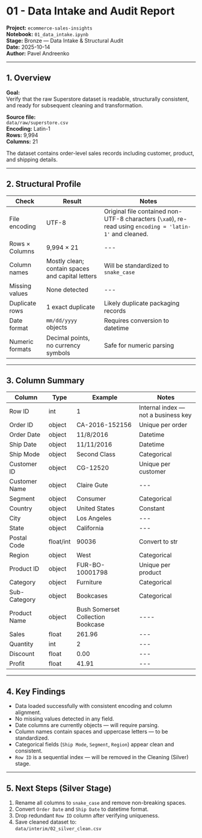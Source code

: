 # 01 - Data Intake and Audit Report

**Project:** `ecommerce-sales-insights`  
**Notebook:** `01_data_intake.ipynb`  
**Stage:** Bronze — Data Intake & Structural Audit  
**Date:** 2025-10-14  
**Author:** Pavel Andreenko

---

## 1. Overview

**Goal:**  
Verify that the raw Superstore dataset is readable, structurally consistent, and ready for subsequent cleaning and transformation.

**Source file:**  
`data/raw/superstore.csv`  
**Encoding:** Latin-1  
**Rows:** 9,994  
**Columns:** 21  

The dataset contains order-level sales records including customer, product, and shipping details.

---

## 2. Structural Profile

| Check | Result | Notes |
|-------|---------|-------|
| File encoding | UTF-8 | Original file contained non-UTF-8 characters (`\xa0`), re-read using `encoding = 'latin-1'` and cleaned. |
| Rows × Columns | 9,994 × 21 | --- |
| Column names | Mostly clean; contain spaces and capital letters | Will be standardized to `snake_case` |
| Missing values | None detected | --- |
| Duplicate rows | 1 exact duplicate  | Likely duplicate packaging records |
| Date format | `mm/dd/yyyy` objects | Requires conversion to datetime |
| Numeric formats | Decimal points, no currency symbols | Safe for numeric parsing |

---

## 3. Column Summary 

| Column | Type | Example | Notes |
|---------|------|----------|-------|
| Row ID | int | 1 | Internal index — not a business key |
| Order ID | object | CA-2016-152156 | Unique per order |
| Order Date | object | 11/8/2016 | Datetime |
| Ship Date | object | 11/11/2016 | Datetime |
| Ship Mode | object | Second Class | Categorical |
| Customer ID | object | CG-12520 | Unique per customer |
| Customer Name | object | Claire Gute | --- |
| Segment | object | Consumer | Categorical |
| Country | object | United States | Constant |
| City | object | Los Angeles | --- |
| State | object | California | --- |
| Postal Code | float/int | 90036 | Convert to str |
| Region | object | West | Categorical |
| Product ID | object | FUR-BO-10001798 | Unique per product |
| Category | object | Furniture | Categorical |
| Sub-Category | object | Bookcases | Categorical |
| Product Name | object | Bush Somerset Collection Bookcase | ---- |
| Sales | float | 261.96 | --- |
| Quantity | int | 2 | --- |
| Discount | float | 0.00 | --- |
| Profit | float | 41.91 | --- |

---

## 4. Key Findings

- Data loaded successfully with consistent encoding and column alignment.  
- No missing values detected in any field.  
- Date columns are currently objects — will require parsing.  
- Column names contain spaces and uppercase letters — to be standardized.  
- Categorical fields (`Ship Mode`, `Segment`, `Region`) appear clean and consistent.  
- `Row ID` is a sequential index — will be removed in the Cleaning (Silver) stage.

---

## 5. Next Steps (Silver Stage)

1. Rename all columns to `snake_case` and remove non-breaking spaces.  
2. Convert `Order Date` and `Ship Date` to datetime format.  
3. Drop redundant `Row ID` column after verifying uniqueness.  
4. Save cleaned dataset to:  
   `data/interim/02_silver_clean.csv`